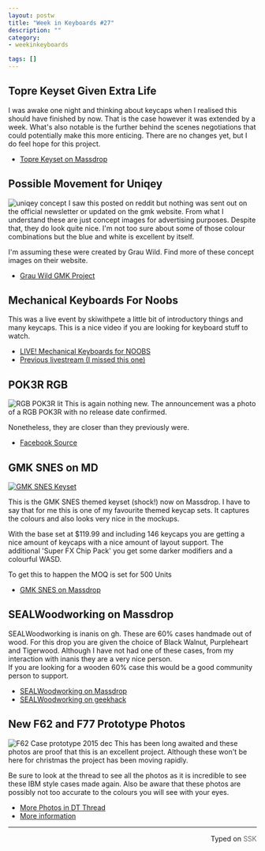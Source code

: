 ```yaml
---
layout: postw
title: "Week in Keyboards #27"
description: ""
category: 
- weekinkeyboards 

tags: []
---
```


## Topre Keyset Given Extra Life
I was awake one night and thinking about keycaps when I realised this should have finished by now. That is the case however it was extended by a week. What's also notable is the further behind the scenes negotiations that could potentially make this more enticing. There are no changes yet, but I do feel hope for this project.

* [Topre Keyset on Massdrop](https://www.massdrop.com/buy/custom-topre-keycap-set?mode=guest_open)

## Possible Movement for Uniqey
![uniqey concept](http://i.imgur.com/p4tdbnM.jpg)
I saw this posted on reddit but nothing was sent out on the official newsletter or updated on the gmk website. From what I understand these are just concept images for advertising purposes. Despite that, they do look quite nice. I'm not too sure about some of those colour combinations but the blue and white is excellent by itself.

I'm assuming these were created by Grau Wild. Find more of these concept images on their website.

* [Grau Wild GMK Project](http://www.grau-wild.de/work/gmk-electronic-design/)

## Mechanical Keyboards For Noobs
This was a live event by skiwithpete a little bit of introductory things and many keycaps. This is a nice video if you are looking for keyboard stuff to watch.

* [LIVE! Mechanical Keyboards for NOOBS](https://youtu.be/ulkckvz-JqI)
* [Previous livestream (I missed this one)](https://youtu.be/BfS_VfTSrHw)

## POK3R RGB
![RGB POK3R lit](http://i.imgur.com/CgN5w1r.jpg)
This is again nothing new. The announcement was a photo of a RGB POK3R with no release date confirmed.

Nonetheless, they are closer than they previously were.

* [Facebook Source](https://www.facebook.com/Vortexgear/posts/964738210260556)

## GMK SNES on MD
[![GMK SNES Keyset](http://i.imgur.com/RZlgKJ8.jpg)](https://www.massdrop.com/buy/gmk-snes-keycap-set?mode=guest_open)

This is the GMK SNES themed keyset (shock!) now on Massdrop. I have to say that for me this is one of my favourite themed keycap sets. It captures the colours and also looks very nice in the mockups.

With the base set at $119.99 and including 146 keycaps you are getting a nice amount of keycaps with a nice amount of layout support. The additional 'Super FX Chip Pack' you get some darker modifiers and a colourful WASD.

To get this to happen the MOQ is set for 500 Units

* [GMK SNES on Massdrop](https://www.massdrop.com/buy/gmk-snes-keycap-set?mode=guest_open)


## SEALWoodworking on Massdrop
SEALWoodworking is inanis on gh. These are 60% cases handmade out of wood. For this drop you are given the choice of Black Walnut, Purpleheart and Tigerwood. Although I have not had one of these cases, from my interaction with inanis they are a very nice person.   
If you are looking for a wooden 60% case this would be a good community person to support.

* [SEALWoodworking on Massdrop](https://www.massdrop.com/buy/sealwoodworking-60-case?mode_group=open)
* [SEALWoodworking on geekhack](https://geekhack.org/index.php?topic=75471.0)

## New F62 and F77 Prototype Photos
![F62 Case prototype 2015 dec](http://i.imgur.com/EnUFtks.jpg)
This has been long awaited and these photos are proof that this is an excellent project. Although these won't be here for christmas the project has been moving rapidly.  

Be sure to look at the thread to see all the photos as it is incredible to see these IBM style cases made again. Also be aware that these photos are possibly not too accurate to the colours you will see with your eyes. 

* [More Photos in DT Thread](http://deskthority.net/group-buys-f50/brand-new-f62-kishsaver-f77-industrial-model-f-s-made-this-year-t11046-900.html#p273977)
* [More information](/news/2015/11/11/the-kishsaver-f62-and-f77-revival-project/)

------------------------------------------------
 <p style="text-align: right" title="Screwed">Typed on <font color="#6c6c6c">SSK</font></p>
 
